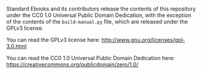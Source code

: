 Standard Ebooks and its contributors release the contents of this repository under the CC0 1.0 Universal Public Domain Dedication, with the exception of the contents of the `build-manual.py` file, which are released under the GPLv3 license.

You can read the GPLv3 license here: http://www.gnu.org/licenses/gpl-3.0.html

You can read the CC0 1.0 Universal Public Domain Dedication here: https://creativecommons.org/publicdomain/zero/1.0/
